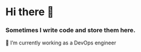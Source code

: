 <h1 align="left">Hi there 👋</h1>
<h3 align="left">Sometimes I write code and store them here.</h3>

🔭 I’m currently working as a DevOps engineer

